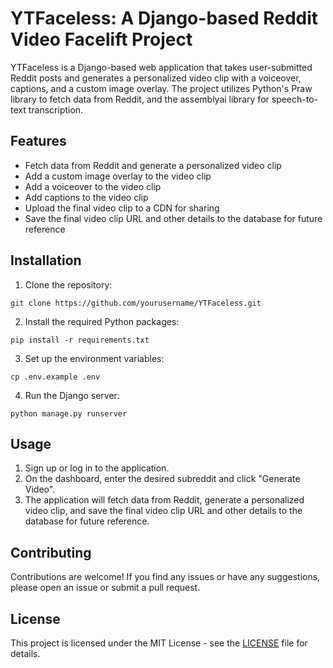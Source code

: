 # YTFaceless: A Django-based Reddit Video Facelift Project

YTFaceless is a Django-based web application that takes user-submitted Reddit posts and generates a personalized video clip with a voiceover, captions, and a custom image overlay. The project utilizes Python's Praw library to fetch data from Reddit, and the assemblyai library for speech-to-text transcription.

## Features

- Fetch data from Reddit and generate a personalized video clip
- Add a custom image overlay to the video clip
- Add a voiceover to the video clip
- Add captions to the video clip
- Upload the final video clip to a CDN for sharing
- Save the final video clip URL and other details to the database for future reference

## Installation

1. Clone the repository:
```
git clone https://github.com/yourusername/YTFaceless.git
```

2. Install the required Python packages:
```
pip install -r requirements.txt
```

3. Set up the environment variables:
```
cp .env.example .env
```

4. Run the Django server:
```
python manage.py runserver
```

## Usage

1. Sign up or log in to the application.
2. On the dashboard, enter the desired subreddit and click "Generate Video".
3. The application will fetch data from Reddit, generate a personalized video clip, and save the final video clip URL and other details to the database for future reference.

## Contributing

Contributions are welcome! If you find any issues or have any suggestions, please open an issue or submit a pull request.

## License

This project is licensed under the MIT License - see the [LICENSE](LICENSE) file for details.

